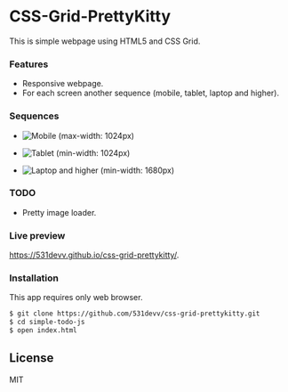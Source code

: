 # CSS-Grid-PrettyKitty

This is simple webpage using HTML5 and CSS Grid.

### Features

- Responsive webpage.
- For each screen another sequence (mobile, tablet, laptop and  higher).

### Sequences
- ![Mobile (max-width: 1024px)](https://github.com/531devv/css-grid-prettykitty/tree/master/images/preview/mobile.jpg)

- ![Tablet (min-width: 1024px)](https://github.com/531devv/css-grid-prettykitty/tree/master/images/preview/tablet.jpg)

- ![Laptop and higher (min-width: 1680px)](https://github.com/531devv/css-grid-prettykitty/tree/master/images/preview/laptop.jpg)

### TODO

- Pretty image loader.

### Live preview

https://531devv.github.io/css-grid-prettykitty/.

### Installation

This app requires only web browser.

```sh
$ git clone https://github.com/531devv/css-grid-prettykitty.git
$ cd simple-todo-js
$ open index.html
```
License
----

MIT
